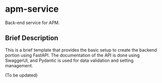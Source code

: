 # apm-service
Back-end service for APM.

## Brief Description
This is a brief template that provides the basic setup to create the backend portion using FastAPI. The documentation of the API is done using SwaggerUI, and Pydantic is used for data validation and setting management.

(To be updated)